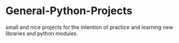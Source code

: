 # General-Python-Projects 
small and nice projects for the intention of practice and learning new libraries and python modules.
